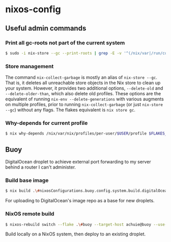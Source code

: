 # nixos-config

## Useful admin commands

### Print all gc-roots not part of the current system

```bash
$ sudo -i nix-store --gc --print-roots | grep -E -v '^(/nix/var|/run/current-system|/run/booted-system|/proc|{memory|{censored)'
```

### Store management

The command `nix-collect-garbage` is mostly an alias of `nix-store --gc`. That is, it deletes all unreachable store
objects in the Nix store to clean up your system. However, it provides two additional options, `--delete-old` and
`--delete-older-than`, which also delete old profiles. These options are the equivalent of running
`nix-env --delete-generations` with various augments on multiple profiles, prior to running `nix-collect-garbage` (or
just `nix-store --gc`) without any flags. The flakes equivalent is `nix store gc`.

### Why-depends for current profile

```bash
$ nix why-depends /nix/var/nix/profiles/per-user/$USER/profile $FLAKES_OUTPUT_OR_STORE_PATH
```

## Buoy

DigitalOcean droplet to achieve external port forwarding to my server behind a router I can't administer.

### Build base image

```bash
$ nix build .\#nixosConfigurations.buoy.config.system.build.digitalOceanImage
```
For uploading to DigitalOcean's image repo as a base for new droplets.

### NixOS remote build

```bash
$ nixos-rebuild switch --flake .\#buoy --target-host achuie@buoy --use-remote-sudo
```
Build locally on a NixOS system, then deploy to an existing droplet.
